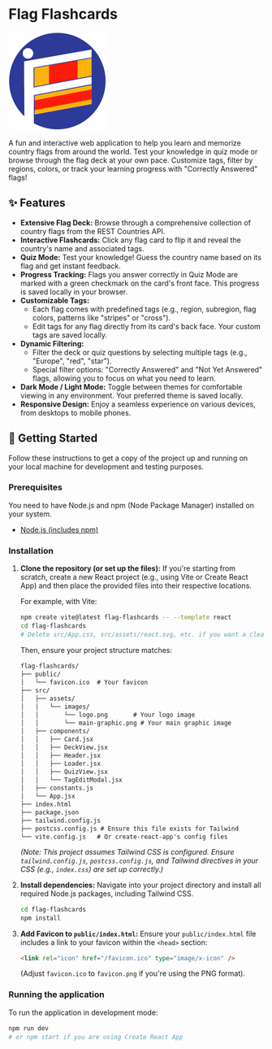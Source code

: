 # Flag Flashcards

![Flag Flashcards Main Graphic](public/favicon.png)

A fun and interactive web application to help you learn and memorize country flags from around the world. Test your knowledge in quiz mode or browse through the flag deck at your own pace. Customize tags, filter by regions, colors, or track your learning progress with "Correctly Answered" flags!

## ✨ Features

* **Extensive Flag Deck:** Browse through a comprehensive collection of country flags from the REST Countries API.
* **Interactive Flashcards:** Click any flag card to flip it and reveal the country's name and associated tags.
* **Quiz Mode:** Test your knowledge! Guess the country name based on its flag and get instant feedback.
* **Progress Tracking:** Flags you answer correctly in Quiz Mode are marked with a green checkmark on the card's front face. This progress is saved locally in your browser.
* **Customizable Tags:**
    * Each flag comes with predefined tags (e.g., region, subregion, flag colors, patterns like "stripes" or "cross").
    * Edit tags for any flag directly from its card's back face. Your custom tags are saved locally.
* **Dynamic Filtering:**
    * Filter the deck or quiz questions by selecting multiple tags (e.g., "Europe", "red", "star").
    * Special filter options: "Correctly Answered" and "Not Yet Answered" flags, allowing you to focus on what you need to learn.
* **Dark Mode / Light Mode:** Toggle between themes for comfortable viewing in any environment. Your preferred theme is saved locally.
* **Responsive Design:** Enjoy a seamless experience on various devices, from desktops to mobile phones.

## 🚀 Getting Started

Follow these instructions to get a copy of the project up and running on your local machine for development and testing purposes.

### Prerequisites

You need to have Node.js and npm (Node Package Manager) installed on your system.

* [Node.js (includes npm)](https://nodejs.org/en/download/)

### Installation

1.  **Clone the repository (or set up the files):**
    If you're starting from scratch, create a new React project (e.g., using Vite or Create React App) and then place the provided files into their respective locations.

    For example, with Vite:
    ```bash
    npm create vite@latest flag-flashcards -- --template react
    cd flag-flashcards
    # Delete src/App.css, src/assets/react.svg, etc. if you want a clean slate
    ```
    Then, ensure your project structure matches:
    ```
    flag-flashcards/
    ├── public/
    │   └── favicon.ico  # Your favicon
    ├── src/
    │   ├── assets/
    │   │   └── images/
    │   │       └── logo.png       # Your logo image
    │   │       └── main-graphic.png # Your main graphic image
    │   ├── components/
    │   │   ├── Card.jsx
    │   │   ├── DeckView.jsx
    │   │   ├── Header.jsx
    │   │   ├── Loader.jsx
    │   │   ├── QuizView.jsx
    │   │   └── TagEditModal.jsx
    │   ├── constants.js
    │   └── App.jsx
    ├── index.html
    ├── package.json
    ├── tailwind.config.js
    ├── postcss.config.js # Ensure this file exists for Tailwind
    └── vite.config.js   # Or create-react-app's config files
    ```
    *(Note: This project assumes Tailwind CSS is configured. Ensure `tailwind.config.js`, `postcss.config.js`, and Tailwind directives in your CSS (e.g., `index.css`) are set up correctly.)*

2.  **Install dependencies:**
    Navigate into your project directory and install all required Node.js packages, including Tailwind CSS.

    ```bash
    cd flag-flashcards
    npm install
    ```

3.  **Add Favicon to `public/index.html`:**
    Ensure your `public/index.html` file includes a link to your favicon within the `<head>` section:
    ```html
    <link rel="icon" href="/favicon.ico" type="image/x-icon" />
    ```
    (Adjust `favicon.ico` to `favicon.png` if you're using the PNG format).

### Running the application

To run the application in development mode:

```bash
npm run dev
# or npm start if you are using Create React App